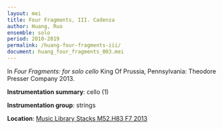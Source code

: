 ```yaml
---
layout: mei
title: Four Fragments, III. Cadenza 
author: Huang, Ruo
ensemble: solo
period: 2010-2019
permalink: /huang-four-fragments-iii/
document: huang_four_fragments_003.mei
---
```


In *Four Fragments: for solo cello* King Of Prussia, Pennsylvania: Theodore Presser Company 2013.

**Instrumentation summary**: cello (1) 

**Instrumentation group**: strings 

**Location**: <a href="https://tufts.primo.exlibrisgroup.com/permalink/01TUN_INST/1kc9gia/alma991018306186903851" target="_blank">Music Library Stacks M52.H83 F7 2013</a>